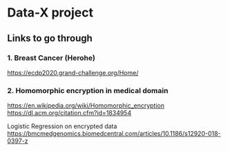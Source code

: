 # Data-X project

## Links to go through

### 1. Breast Cancer (Herohe)
https://ecdp2020.grand-challenge.org/Home/

### 2. Homomorphic encryption in medical domain
https://en.wikipedia.org/wiki/Homomorphic_encryption 
https://dl.acm.org/citation.cfm?id=1834954

Logistic Regression on encrypted data
https://bmcmedgenomics.biomedcentral.com/articles/10.1186/s12920-018-0397-z

